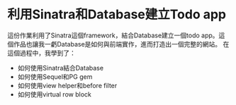 # 利用Sinatra和Database建立Todo app

這份作業利用了Sinatra這個framework，結合Database建立一個todo app。這個作品也讓我一虧Database是如何與前端實作，進而打造出一個完整的網站。
在這個過程中，我學到了：
+ 如何使用Sinatra結合Database
+ 如何使用Sequel和PG gem
+ 如何使用view helper和before filter
+ 如何使用virtual row block
